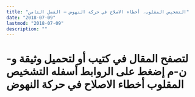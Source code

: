 ```yaml
---
title: "التشخيص المقلوب، أخطاء الاصلاح في حركة النهوض – الفصل الثامن"
date: "2018-07-09"
lastmod: "2018-07-09"
description: ""
---
```

# **لتصفح المقال في كتيب أو لتحميل وثيقة و-ن-م إضغط على الروابط أسفله** **التشخيص المقلوب أخطاء الاصلاح في حركة النهوض**

###